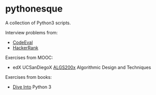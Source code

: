 # pythonesque

A collection of Python3 scripts.

Interview problems from:
   * [CodeEval](https://github.com/egalli64/pythonesque/tree/master/ce)
   * [HackerRank](https://github.com/egalli64/pythonesque/tree/master/hr)

Exercises from MOOC:
   * edX UCSanDiegoX [ALGS200x](https://github.com/egalli64/pythonesque/tree/master/algs200x) Algorithmic Design and Techniques

Exercises from books:
   * [Dive Into](https://github.com/egalli64/pythonesque/tree/master/dive) Python 3
